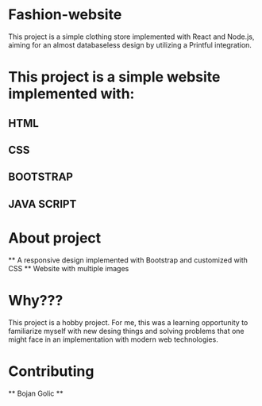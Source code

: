 # Fashion-website

This project is a simple clothing store implemented with React and Node.js, aiming for an almost databaseless design by utilizing a Printful integration.

# This project is a simple website implemented with:
## HTML
## CSS
## BOOTSTRAP
## JAVA SCRIPT

# About project

** A responsive design implemented with Bootstrap and customized with CSS
** Website with multiple images 


# Why???

This project is a hobby project. For me, this was a learning opportunity to familiarize myself with new desing things and solving problems that one might face in an implementation  with modern web technologies.


# Contributing

** Bojan Golic **
